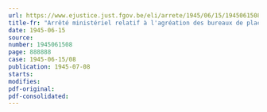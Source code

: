 ```yaml
---
url: https://www.ejustice.just.fgov.be/eli/arrete/1945/06/15/1945061508/justel
title-fr: "Arrêté ministériel relatif à l'agréation des bureaux de placement privés gratuits et à l'octroi de subsides"
date: 1945-06-15
source:
number: 1945061508
page: 888888
case: 1945-06-15/08
publication: 1945-07-08
starts:
modifies:
pdf-original:
pdf-consolidated:
---
```


